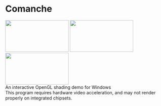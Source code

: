 Comanche
========
<a href="http://andrewpinion.com/img/cm1big.jpg"><img src="http://andrewpinion.com/img/cm1big.jpg" width=200 height=100></a>
<a href="http://andrewpinion.com/img/cm2big.jpg"><img src="http://andrewpinion.com/img/cm2big.jpg" width=200 height=100></a>
<a href="http://andrewpinion.com/img/cm3big.jpg"><img src="http://andrewpinion.com/img/cm3big.jpg" width=200 height=100></a>
<br>An interactive OpenGL shading demo for Windows<br>
This program requires hardware video acceleration, and may not render properly on integrated chipsets.

